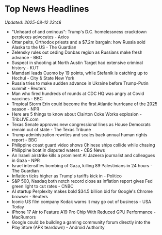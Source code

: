 # Top News Headlines

_Updated: 2025-08-12 23:48_

- "Unheard of and ominous": Trump's D.C. homelessness crackdown perplexes advocates - Axios
- Otter pelts, Orthodox priests and a $7.2m bargain: how Russia sold Alaska to the US - The Guardian
- Zelensky rules out ceding Donbas region as Russians make fresh advance - BBC
- Suspect in shooting at North Austin Target had extensive criminal history - KUT
- Mamdani leads Cuomo by 19 points, while Stefanik is catching up to Hochul - City & State New York
- Russia tries to make sudden advance in Ukraine before Trump-Putin summit - Reuters
- Man who fired hundreds of rounds at CDC HQ was angry at Covid vaccines - BBC
- Tropical Storm Erin could become the first Atlantic hurricane of the 2025 season - NPR
- Here are 5 things to know about Clairton Coke Works explosion - TribLIVE.com
- Texas Senate approves new congressional lines as House Democrats remain out of state - The Texas Tribune
- Trump administration rewrites and scales back annual human rights report - BBC
- Philippine coast guard video shows Chinese ships collide while chasing Philippine boat in disputed waters - CBS News
- An Israeli airstrike kills a prominent Al Jazeera journalist and colleagues in Gaza - NPR
- Israel intensifies bombing of Gaza, killing 89 Palestinians in 24 hours - The Guardian
- Inflation ticks higher as Trump's tariffs kick in - Politico
- S&P 500, Nasdaq both notch record close as inflation report gives Fed green light to cut rates - CNBC
- AI startup Perplexity makes bold $34.5 billion bid for Google's Chrome browser - Reuters
- Iconic US film company Kodak warns it may go out of business - USA Today
- iPhone 17 Air to Feature A19 Pro Chip With Reduced GPU Performance - MacRumors
- Google could be building a gaming community forum directly into the Play Store (APK teardown) - Android Authority